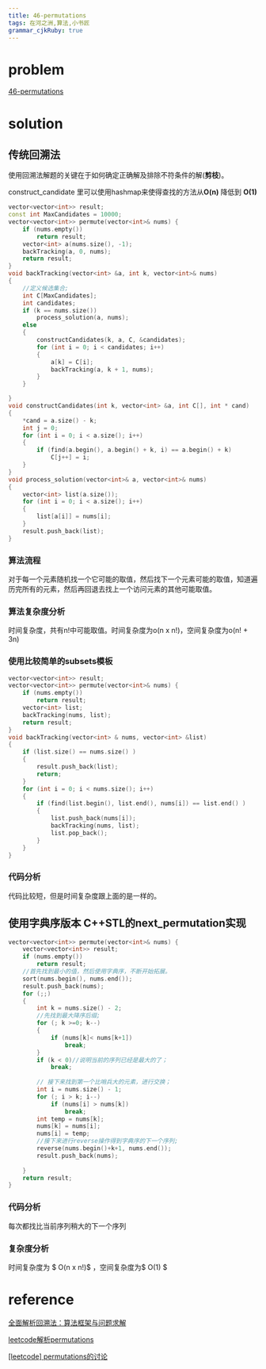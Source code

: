 ```yaml
---
title: 46-permutations
tags: 在河之洲,算法,小书匠
grammar_cjkRuby: true
---
```


# problem
[46-permutations](https://leetcode.com/problems/permutations/#/description)

# solution

## 传统回溯法

使用回溯法解题的关键在于如何确定正确解及排除不符条件的解(**剪枝**)。

construct_candidate 里可以使用hashmap来使得查找的方法从**O(n)** 降低到 **O(1)**
```cpp
vector<vector<int>> result;
const int MaxCandidates = 10000;
vector<vector<int>> permute(vector<int>& nums) {
	if (nums.empty())
		return result;
	vector<int> a(nums.size(), -1);
	backTracking(a, 0, nums);
	return result;
}
void backTracking(vector<int> &a, int k, vector<int>& nums)
{
	//定义候选集合;
	int C[MaxCandidates];
	int candidates;
	if (k == nums.size())
		process_solution(a, nums);
	else
	{
		constructCandidates(k, a, C, &candidates);
		for (int i = 0; i < candidates; i++)
		{
			a[k] = C[i];
			backTracking(a, k + 1, nums);
		}
	}

}
void constructCandidates(int k, vector<int> &a, int C[], int * cand)
{
	*cand = a.size() - k;
	int j = 0;
	for (int i = 0; i < a.size(); i++)
	{
		if (find(a.begin(), a.begin() + k, i) == a.begin() + k)
			C[j++] = i;
	}
}
void process_solution(vector<int>& a, vector<int>& nums)
{
	vector<int> list(a.size());
	for (int i = 0; i < a.size(); i++)
	{
		list[a[i]] = nums[i];
	}
	result.push_back(list);
}
```
### 算法流程

对于每一个元素随机找一个它可能的取值，然后找下一个元素可能的取值，知道遍历完所有的元素，然后再回退去找上一个访问元素的其他可能取值。

### 算法复杂度分析

时间复杂度，共有n!中可能取值。时间复杂度为o(n x n!)，空间复杂度为o(n! + 3n)

### 使用比较简单的subsets模板

```cpp
vector<vector<int>> result;
vector<vector<int>> permute(vector<int>& nums) {
	if (nums.empty())
		return result;
	vector<int> list;
	backTracking(nums, list);
	return result;
}
void backTracking(vector<int> & nums, vector<int> &list)
{
    if (list.size() == nums.size() )
    {
        result.push_back(list);
        return;
    }
    for (int i = 0; i < nums.size(); i++)
    {
        if (find(list.begin(), list.end(), nums[i]) == list.end() )
        {
            list.push_back(nums[i]);
            backTracking(nums, list);
            list.pop_back();
        }
    }
}
```

### 代码分析

代码比较短，但是时间复杂度跟上面的是一样的。

## 使用字典序版本 C++STL的next_permutation实现

```cpp
vector<vector<int>> permute(vector<int>& nums) {
    vector<vector<int>> result;   
	if (nums.empty())
		return result;
	//首先找到最小的值，然后使用字典序，不断开始拓展。
	sort(nums.begin(), nums.end());
	result.push_back(nums);
	for (;;)
	{
    	int k = nums.size() - 2;
    	//先找到最大降序后缀;
    	for (; k >=0; k--)
    	{
    	    if (nums[k]< nums[k+1])
    	        break;
    	}
    	if (k < 0)//说明当前的序列已经是最大的了；
    	    break;
    	
    	// 接下来找到第一个比哨兵大的元素，进行交换；
    	int i = nums.size() - 1;
    	for (; i > k; i--)
    	    if (nums[i] > nums[k])
    	        break;
    	int temp = nums[k];
    	nums[k] = nums[i];
    	nums[i] = temp;
    	//接下来进行reverse操作得到字典序的下一个序列;
        reverse(nums.begin()+k+1, nums.end());
        result.push_back(nums);
    	
	}
	return result;
}

```

### 代码分析

每次都找比当前序列稍大的下一个序列

### 复杂度分析
时间复杂度为 $ O(n x n!)$ ，空间复杂度为$ O(1) $


# reference
[全面解析回溯法：算法框架与问题求解](http://www.cnblogs.com/wuyuegb2312/p/3273337.html)

[leetcode解析permutations](https://algorithm.yuanbin.me/zh-hans/exhaustive_search/permutations.html)

[[leetcode] permutations的讨论](http://blog.csdn.net/tuantuanls/article/details/8717262)